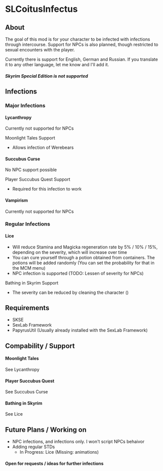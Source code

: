 # SLCoitusInfectus

## About

The goal of this mod is for your character to be infected with infections through intercourse. Support for NPCs is also planned, though restricted to sexual encounters with the player.

Currently there is support for English, German and Russian. If you translate it to any other language, let me know and I'll add it.

##### Skyrim Special Edition is not supported

## Infections

### Major Infections

#### Lycanthropy
  Currently not supported for NPCs

  Moonlight Tales Support
  - Allows infection of Werebears

#### Succubus Curse
  No NPC support possible

  Player Succubus Quest Support
  - Required for this infection to work

#### Vampirism
  Currently not supported for NPCs

### Regular Infections

#### Lice
  - Will reduce Stamina and Magicka regeneration rate by 5% / 10% / 15%, depending on the severity, which will increase over time
  - You can cure yourself through a potion obtained from containers. The potions will be added randomly (You can set the probability for that in the MCM menu)
  - NPC infection is supported (TODO: Lessen of severity for NPCs)

  Bathing in Skyrim Support
   - The severity can be reduced by cleaning the character ()

## Requirements

- SKSE
- SexLab Framework
- PapyrusUtil (Usually already installed with the SexLab Framework)


## Compability / Support

#### Moonlight Tales

  See Lycanthropy

#### Player Succubus Quest

  See Succubus Curse

#### Bathing in Skyrim

  See Lice

## Future Plans / Working on

- NPC infections, and infections only. I won't script NPCs behaivor
- Adding regular STDs
  - In Progress: Lice (Missing: animations)


#### Open for requests / ideas for further infections

